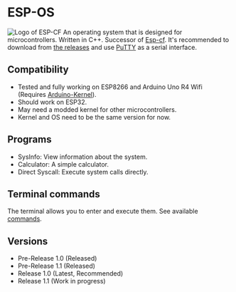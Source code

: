 # ESP-OS
![Logo of ESP-CF](https://github.com/Pepe-57/esp-os/blob/main/esp-os_logo.jpeg)
An operating system that is designed for microcontrollers. Written in C++. Successor of [Esp-cf](https://github.com/Pepe-57/esp-cf). It's recommended to download from [the releases](https://github.com/Pepe-57/esp-os/releases) and use [PuTTY](https://www.putty.org/) as a serial interface.
## Compatibility
- Tested and fully working on ESP8266 and Arduino Uno R4 Wifi (Requires [Arduino-Kernel](https://github.com/Pepe-57/esp-os/releases/tag/v1.0-arduino)).
- Should work on ESP32.
- May need a modded kernel for other microcontrollers.
- Kernel and OS need to be the same version for now.
## Programs
- SysInfo: View information about the system.
- Calculator: A simple calculator.
- Direct Syscall: Execute system calls directly.
## Terminal commands
The terminal allows you to enter and execute them. See available [commands](https://github.com/Pepe-57/esp-os/blob/main/commands.txt).
## Versions
- Pre-Release 1.0 (Released)
- Pre-Release 1.1 (Released)
- Release 1.0 (Latest, Recommended)
- Release 1.1 (Work in progress)
